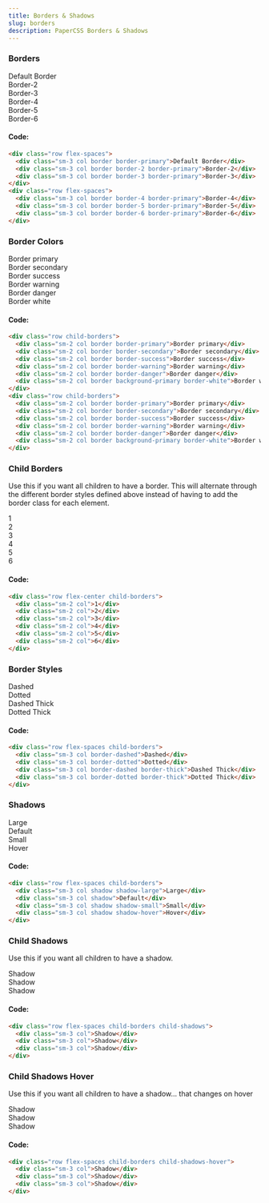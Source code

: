 ```yaml
---
title: Borders & Shadows
slug: borders
description: PaperCSS Borders & Shadows
---
```

### Borders

<div class="row flex-spaces">
  <div class="sm-3 col border border-primary">Default Border</div>
  <div class="sm-3 col border border-2 border-primary">Border-2</div>
  <div class="sm-3 col border border-3 border-primary">Border-3</div>
</div>
<div class="row flex-spaces">
  <div class="sm-3 col border border-4 border-primary">Border-4</div>
  <div class="sm-3 col border border-5 border-primary">Border-5</div>
  <div class="sm-3 col border border-6 border-primary">Border-6</div>
</div>

#### Code:

```html
<div class="row flex-spaces">
  <div class="sm-3 col border border-primary">Default Border</div>
  <div class="sm-3 col border border-2 border-primary">Border-2</div>
  <div class="sm-3 col border border-3 border-primary">Border-3</div>
</div>
<div class="row flex-spaces">
  <div class="sm-3 col border border-4 border-primary">Border-4</div>
  <div class="sm-3 col border border-5 border-primary">Border-5</div>
  <div class="sm-3 col border border-6 border-primary">Border-6</div>
</div>
```

### Border Colors

<div class="row child-borders">
  <div class="sm-2 col border border-primary">Border primary</div>
  <div class="sm-2 col border border-secondary">Border secondary</div>
  <div class="sm-2 col border border-success">Border success</div>
  <div class="sm-2 col border border-warning">Border warning</div>
  <div class="sm-2 col border border-danger">Border danger</div>
  <div class="sm-2 col border background-primary border-white">Border white</div>
</div>

#### Code:

```html
<div class="row child-borders">
  <div class="sm-2 col border border-primary">Border primary</div>
  <div class="sm-2 col border border-secondary">Border secondary</div>
  <div class="sm-2 col border border-success">Border success</div>
  <div class="sm-2 col border border-warning">Border warning</div>
  <div class="sm-2 col border border-danger">Border danger</div>
  <div class="sm-2 col border background-primary border-white">Border white</div>
</div>
<div class="row child-borders">
  <div class="sm-2 col border border-primary">Border primary</div>
  <div class="sm-2 col border border-secondary">Border secondary</div>
  <div class="sm-2 col border border-success">Border success</div>
  <div class="sm-2 col border border-warning">Border warning</div>
  <div class="sm-2 col border border-danger">Border danger</div>
  <div class="sm-2 col border background-primary border-white">Border white</div>
</div>
```

### Child Borders

Use this if you want all children to have a border. This will alternate through the different border styles defined above instead of having to add the border class for each element.

<div class="row flex-center child-borders">
  <div class="sm-2 col">1</div>
  <div class="sm-2 col">2</div>
  <div class="sm-2 col">3</div>
  <div class="sm-2 col">4</div>
  <div class="sm-2 col">5</div>
  <div class="sm-2 col">6</div>
</div>

#### Code:

```html
<div class="row flex-center child-borders">
  <div class="sm-2 col">1</div>
  <div class="sm-2 col">2</div>
  <div class="sm-2 col">3</div>
  <div class="sm-2 col">4</div>
  <div class="sm-2 col">5</div>
  <div class="sm-2 col">6</div>
</div>
```

### Border Styles

<div class="row flex-spaces child-borders">
  <div class="sm-3 col border-dashed">Dashed</div>
  <div class="sm-3 col border-dotted">Dotted</div>
  <div class="sm-3 col border-dashed border-thick">Dashed Thick</div>
  <div class="sm-3 col border-dotted border-thick">Dotted Thick</div>
</div>

#### Code:

```html
<div class="row flex-spaces child-borders">
  <div class="sm-3 col border-dashed">Dashed</div>
  <div class="sm-3 col border-dotted">Dotted</div>
  <div class="sm-3 col border-dashed border-thick">Dashed Thick</div>
  <div class="sm-3 col border-dotted border-thick">Dotted Thick</div>
</div>
```

### Shadows

<div class="row flex-spaces child-borders">
  <div class="sm-3 col shadow shadow-large">Large</div>
  <div class="sm-3 col shadow">Default</div>
  <div class="sm-3 col shadow shadow-small">Small</div>
  <div class="sm-3 col shadow shadow-hover">Hover</div>
</div>

#### Code:

```html
<div class="row flex-spaces child-borders">
  <div class="sm-3 col shadow shadow-large">Large</div>
  <div class="sm-3 col shadow">Default</div>
  <div class="sm-3 col shadow shadow-small">Small</div>
  <div class="sm-3 col shadow shadow-hover">Hover</div>
</div>
```

### Child Shadows

Use this if you want all children to have a shadow.

<div class="row flex-spaces child-borders child-shadows">
  <div class="sm-3 col">Shadow</div>
  <div class="sm-3 col">Shadow</div>
  <div class="sm-3 col">Shadow</div>
</div>

#### Code:

```html
<div class="row flex-spaces child-borders child-shadows">
  <div class="sm-3 col">Shadow</div>
  <div class="sm-3 col">Shadow</div>
  <div class="sm-3 col">Shadow</div>
</div>
```

### Child Shadows Hover

Use this if you want all children to have a shadow... that changes on hover

<div class="row flex-spaces child-borders child-shadows-hover">
  <div class="sm-3 col">Shadow</div>
  <div class="sm-3 col">Shadow</div>
  <div class="sm-3 col">Shadow</div>
</div>

#### Code:

```html
<div class="row flex-spaces child-borders child-shadows-hover">
  <div class="sm-3 col">Shadow</div>
  <div class="sm-3 col">Shadow</div>
  <div class="sm-3 col">Shadow</div>
</div>
```

